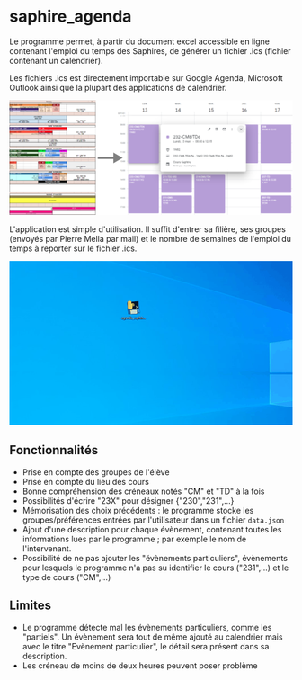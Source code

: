 # saphire_agenda

Le programme permet, à partir du document excel accessible en ligne contenant l'emploi du temps des Saphires, de générer un fichier .ics (fichier contenant un calendrier). 

Les fichiers .ics est directement importable sur Google Agenda, Microsoft Outlook ainsi que la plupart des applications de calendrier.

<img src="images/oldToNewAgenda.png" >

L'application est simple d'utilisation. Il suffit d'entrer sa filière, ses groupes (envoyés par Pierre Mella par mail) et le nombre de semaines de l'emploi du temps à reporter sur le fichier .ics.

![Utilisation du logiciel](images/Animation.gif)

## Fonctionnalités

- Prise en compte des groupes de l'élève
- Prise en compte du lieu des cours
- Bonne compréhension des créneaux notés "CM" et "TD" à la fois
- Possibilités d'écrire "23X" pour désigner {"230","231",...}
- Mémorisation des choix précédents : le programme stocke les groupes/préférences entrées par l'utilisateur dans un fichier ``data.json``
- Ajout d'une description pour chaque évènement, contenant toutes les informations lues par le programme ; par exemple le nom de l'intervenant.
- Possibilité de ne pas ajouter les "évènements particuliers", évènements pour lesquels le programme n'a pas su identifier le cours ("231",...) et le type de cours ("CM",...)

## Limites
  * Le programme détecte mal les évènements particuliers, comme les "partiels". Un évènement sera tout de même ajouté au calendrier mais avec le titre "Evènement particulier", le détail sera présent dans sa description.
  * Les créneau de moins de deux heures peuvent poser problème
